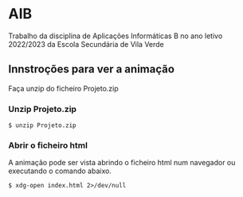 # AIB
Trabalho da disciplina de Aplicações Informáticas B no ano letivo 2022/2023 da Escola Secundária de Vila Verde

## Innstroções para ver a animação

Faça unzip do ficheiro Projeto.zip

### Unzip Projeto.zip
```console
$ unzip Projeto.zip
```

### Abrir o ficheiro html

A animação pode ser vista abrindo o ficheiro html num navegador ou executando o comando abaixo.

```console
$ xdg-open index.html 2>/dev/null
```
